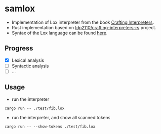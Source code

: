 # samlox
- Implementation of Lox interpreter from the book [Crafting Interpreters](https://craftinginterpreters.com).
- Rust implementation based on [tdp2110/crafting-interpreters-rs](https://github.com/tdp2110/crafting-interpreters-rs) project.
- Syntax of the Lox language can be found [here](https://craftinginterpreters.com/the-lox-language.html).

## Progress
- [x] Lexical analysis
- [ ] Syntactic analysis
- [ ] ...

## Usage
- run the interpreter
```
cargo run -- ./test/fib.lox
```
- run the interpreter, and show all scanned tokens
```
cargo run -- --show-tokens ./test/fib.lox
```
